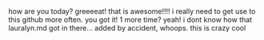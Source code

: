 how are you today?
greeeeat!
that is awesome!!!! i really need to get use to this github more often.
you got it! 
1 more time?
yeah! i dont know how that lauralyn.md got in there... added by accident, whoops.
this is crazy cool
